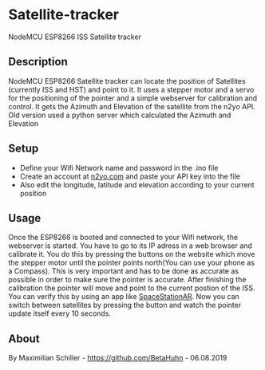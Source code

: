 # Satellite-tracker
NodeMCU ESP8266 ISS Satellite tracker

## Description
NodeMCU ESP8266 Satellite tracker can locate the position of Satellites (currently ISS and HST)
and point to it. It uses a stepper motor and a servo for the positioning of the pointer
and a simple webserver for calibration and control. It gets the Azimuth and Elevation of
the satellite from the n2yo API.
Old version used a python server which calculated the Azimuth and Elevation

## Setup
- Define your Wifi Network name and password in the .ino file
- Create an account at [n2yo.com](https://www.n2yo.com/login/register/) and paste your API key into the file
- Also edit the longitude, latitude and elevation according to your current position

## Usage
Once the ESP8266 is booted and connected to your Wifi network, the webserver is started.
You have to go to its IP adress in a web browser and calibrate it. You do this by pressing the buttons on the website which move
the stepper motor until the pointer points north(You can use your phone as a Compass).
This is very important and has to be done as accurate as possible in order to make sure the pointer is accurate.
After finishing the calibration the pointer will move and point to the current postion of the ISS. You can verify this by
using an app like [SpaceStationAR](https://www.sightspacestation.com/).
Now you can switch between satellites by pressing the button and watch the pointer update itself every 10 seconds.

## About
By Maximilian Schiller -  https://github.com/BetaHuhn - 06.08.2019
